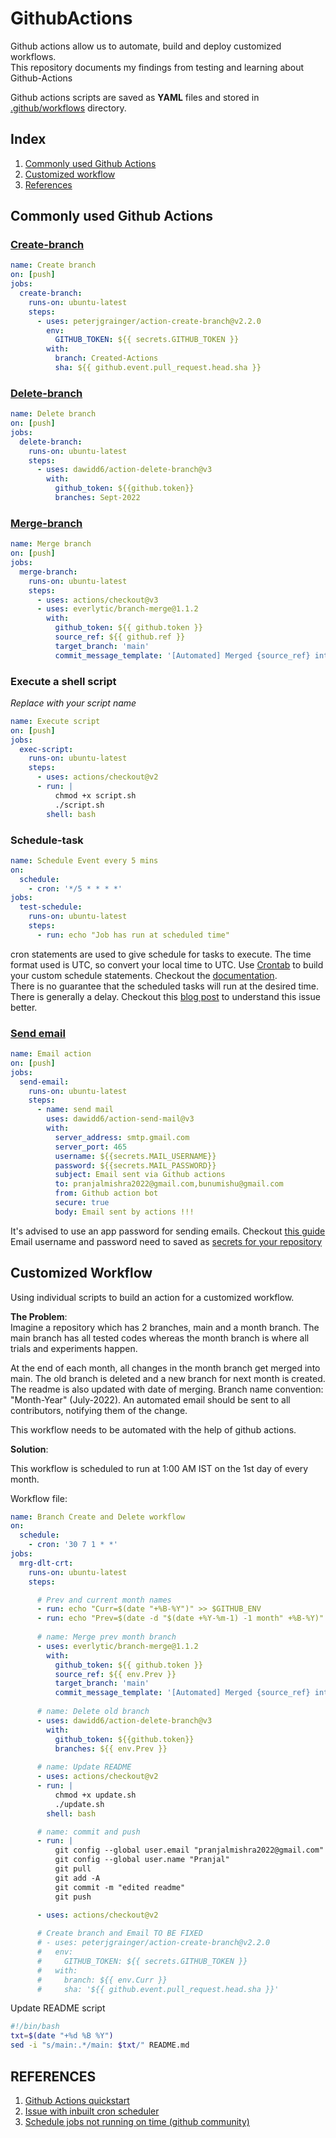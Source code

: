 # GithubActions
Github actions allow us to automate, build and deploy customized workflows.  
This repository documents my findings from testing and learning about Github-Actions

Github actions scripts are saved as **YAML** files and stored in [.github/workflows](.github/workflows/) directory.  

## Index  
1. [Commonly used Github Actions](#commonly-used-github-actions)  
2. [Customized workflow](#customized-workflow)  
3. [References](#references)  

## Commonly used Github Actions  

### [Create-branch](https://github.com/marketplace/actions/create-branch)  
```yml
name: Create branch  
on: [push]  
jobs:  
  create-branch:
    runs-on: ubuntu-latest  
    steps:  
      - uses: peterjgrainger/action-create-branch@v2.2.0
        env:
          GITHUB_TOKEN: ${{ secrets.GITHUB_TOKEN }}
        with:
          branch: Created-Actions
          sha: ${{ github.event.pull_request.head.sha }} 
```

### [Delete-branch](https://github.com/marketplace/actions/delete-multiple-branches)  
```yml
name: Delete branch  
on: [push]  
jobs:  
  delete-branch:
    runs-on: ubuntu-latest  
    steps:  
      - uses: dawidd6/action-delete-branch@v3
        with:
          github_token: ${{github.token}}
          branches: Sept-2022
```  

### [Merge-branch](https://github.com/marketplace/actions/branch-merge)  
```yml
name: Merge branch  
on: [push]  
jobs:  
  merge-branch:
    runs-on: ubuntu-latest  
    steps:  
      - uses: actions/checkout@v3
      - uses: everlytic/branch-merge@1.1.2
        with:
          github_token: ${{ github.token }}
          source_ref: ${{ github.ref }}
          target_branch: 'main'
          commit_message_template: '[Automated] Merged {source_ref} into target {target_branch}'
```  

### Execute a shell script  
*Replace with your script name*
```yml
name: Execute script  
on: [push]  
jobs:  
  exec-script:
    runs-on: ubuntu-latest  
    steps:  
      - uses: actions/checkout@v2
      - run: |
          chmod +x script.sh
          ./script.sh
        shell: bash 
```

### Schedule-task  
```yml  
name: Schedule Event every 5 mins
on:
  schedule:
    - cron: '*/5 * * * *'
jobs:
  test-schedule:
    runs-on: ubuntu-latest
    steps:
      - run: echo "Job has run at scheduled time"
```  

cron statements are used to give schedule for tasks to execute. The time format used is UTC, so convert your local time to UTC. Use [Crontab](https://crontab.guru/) to build your custom schedule statements. Checkout the [documentation](https://docs.github.com/en/actions/using-workflows/events-that-trigger-workflows#schedule).  
There is no guarantee that the scheduled tasks will run at the desired time. There is generally a delay. Checkout this [blog post](https://upptime.js.org/blog/2021/01/22/github-actions-schedule-not-working/) to understand this issue better.


### [Send email](https://github.com/marketplace/actions/send-email)  
```yml
name: Email action
on: [push]  
jobs:  
  send-email:  
    runs-on: ubuntu-latest  
    steps:
      - name: send mail  
        uses: dawidd6/action-send-mail@v3
        with:
          server_address: smtp.gmail.com
          server_port: 465
          username: ${{secrets.MAIL_USERNAME}}
          password: ${{secrets.MAIL_PASSWORD}}
          subject: Email sent via Github actions
          to: pranjalmishra2022@gmail.com,bunumishu@gmail.com
          from: Github action bot
          secure: true
          body: Email sent by actions !!!
```  
It's advised to use an app password for sending emails. Checkout [this guide](https://support.google.com/accounts/answer/185833?hl=en)  
Email username and password need to saved as [secrets for your repository](https://github.com/Azure/actions-workflow-samples/blob/master/assets/create-secrets-for-GitHub-workflows.md)  


## Customized Workflow  
Using individual scripts to build an action for a customized workflow.  

**The Problem**:  
Imagine a repository which has 2 branches, main and a month branch. The main branch has all tested codes whereas the month branch is where all trials and experiments happen.  

At the end of each month, all changes in the month branch get merged into main. The old branch is deleted and a new branch for next month is created. The readme is also updated with date of merging. Branch name convention: "Month-Year" (July-2022). An automated email should be sent to all contributors, notifying them of the change.  

This workflow needs to be automated with the help of github actions.  

**Solution**:  

This workflow is scheduled to run at 1:00 AM IST on the 1st day of every month.  

Workflow file:
```yml
name: Branch Create and Delete workflow
on:
  schedule:
    - cron: '30 7 1 * *'
jobs:
  mrg-dlt-crt:
    runs-on: ubuntu-latest
    steps:

      # Prev and current month names
      - run: echo "Curr=$(date "+%B-%Y")" >> $GITHUB_ENV
      - run: echo "Prev=$(date -d "$(date +%Y-%m-1) -1 month" +%B-%Y)" >> $GITHUB_ENV
      
      # name: Merge prev month branch
      - uses: everlytic/branch-merge@1.1.2
        with:
          github_token: ${{ github.token }}
          source_ref: ${{ env.Prev }}
          target_branch: 'main'
          commit_message_template: '[Automated] Merged {source_ref} into main branch'
      
      # name: Delete old branch
      - uses: dawidd6/action-delete-branch@v3
        with:
          github_token: ${{github.token}}
          branches: ${{ env.Prev }}
      
      # name: Update README
      - uses: actions/checkout@v2
      - run: |
          chmod +x update.sh
          ./update.sh
        shell: bash 

      # name: commit and push
      - run: |
          git config --global user.email "pranjalmishra2022@gmail.com"
          git config --global user.name "Pranjal"
          git pull
          git add -A
          git commit -m "edited readme"
          git push 
      
      - uses: actions/checkout@v2

      # Create branch and Email TO BE FIXED
      # - uses: peterjgrainger/action-create-branch@v2.2.0
      #   env:
      #     GITHUB_TOKEN: ${{ secrets.GITHUB_TOKEN }}
      #   with:
      #     branch: ${{ env.Curr }}
      #     sha: '${{ github.event.pull_request.head.sha }}'

```

Update README script  
```sh
#!/bin/bash
txt=$(date "+%d %B %Y")
sed -i "s/main:.*/main: $txt/" README.md 
```

## REFERENCES  
1.  [Github Actions quickstart](https://docs.github.com/en/actions/quickstart)
2. [Issue with inbuilt cron scheduler](https://upptime.js.org/blog/2021/01/22/github-actions-schedule-not-working/)  
3. [Schedule jobs not running on time (github community)](https://github.community/t/scheduled-jobs-are-not-running-on-time/121271)  
